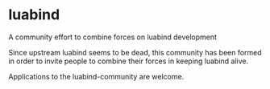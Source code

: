 # luabind
A community effort to combine forces on luabind development

Since upstream luabind seems to be dead, this community has been formed in order to invite people to combine their forces in keeping luabind alive.

Applications to the luabind-community are welcome.
